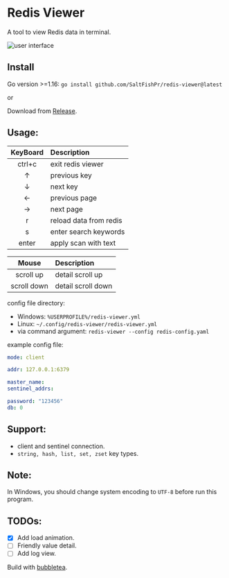 # Redis Viewer

A tool to view Redis data in terminal.

![user interface](images/ui.png)

## Install

Go version >=1.16: `go install github.com/SaltFishPr/redis-viewer@latest`

or

Download from [Release](https://github.com/SaltFishPr/redis-viewer/releases).

## Usage:

| KeyBoard | Description            |
| :------: | :--------------------- |
|  ctrl+c  | exit redis viewer      |
|    ↑     | previous key           |
|    ↓     | next key               |
|    ←     | previous page          |
|    →     | next page              |
|    r     | reload data from redis |
|    s     | enter search keywords  |
|  enter   | apply scan with text   |

|    Mouse    | Description        |
| :---------: | :----------------- |
|  scroll up  | detail scroll up   |
| scroll down | detail scroll down |

config file directory:

-   Windows: `%USERPROFILE%/redis-viewer.yml`
-   Linux: `~/.config/redis-viewer/redis-viewer.yml`
-   via command argument: `redis-viewer --config redis-config.yaml`

example config file:

```yaml
mode: client

addr: 127.0.0.1:6379

master_name:
sentinel_addrs:

password: "123456"
db: 0
```

## Support:

-   client and sentinel connection.
-   `string, hash, list, set, zset` key types.

## Note:

In Windows, you should change system encoding to `UTF-8` before run this program.

## TODOs:

-   [x] Add load animation.
-   [ ] Friendly value detail.
-   [ ] Add log view.

Build with [bubbletea](https://github.com/charmbracelet/bubbletea).
